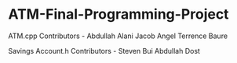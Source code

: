 # ATM-Final-Programming-Project
ATM.cpp Contributors -
Abdullah Alani
Jacob Angel
Terrence Baure

Savings Account.h Contributors - 
Steven Bui
Abdullah Dost
